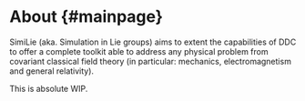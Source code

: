 # About {#mainpage}
<!--
SPDX-FileCopyrightText: 2024 Baptiste Legouix
SPDX-License-Identifier: GPL-3.0
-->

SimiLie (aka. Simulation in Lie groups) aims to extent the capabilities of DDC to offer a complete toolkit able to address any physical problem from covariant classical field theory (in particular: mechanics, electromagnetism and general relativity).

This is absolute WIP.
